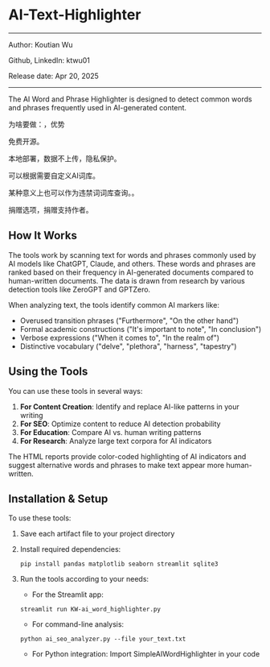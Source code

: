 # AI-Text-Highlighter
---
Author: Koutian Wu

Github, LinkedIn: ktwu01

Release date: Apr 20, 2025

---

The AI Word and Phrase Highlighter is designed to detect common words and phrases frequently used in AI-generated content.

为啥要做：，优势

免费开源。

本地部署，数据不上传，隐私保护。

可以根据需要自定义AI词库。

某种意义上也可以作为违禁词词库查询。。

捐赠选项，捐赠支持作者。


## How It Works

The tools work by scanning text for words and phrases commonly used by AI models like ChatGPT, Claude, and others. These words and phrases are ranked based on their frequency in AI-generated documents compared to human-written documents. The data is drawn from research by various detection tools like ZeroGPT and GPTZero.

When analyzing text, the tools identify common AI markers like:
- Overused transition phrases ("Furthermore", "On the other hand")
- Formal academic constructions ("It's important to note", "In conclusion")
- Verbose expressions ("When it comes to", "In the realm of")
- Distinctive vocabulary ("delve", "plethora", "harness", "tapestry")

## Using the Tools

You can use these tools in several ways:

1. **For Content Creation**: Identify and replace AI-like patterns in your writing
2. **For SEO**: Optimize content to reduce AI detection probability
3. **For Education**: Compare AI vs. human writing patterns
4. **For Research**: Analyze large text corpora for AI indicators

The HTML reports provide color-coded highlighting of AI indicators and suggest alternative words and phrases to make text appear more human-written.

## Installation & Setup

To use these tools:

1. Save each artifact file to your project directory
2. Install required dependencies:
   ```
   pip install pandas matplotlib seaborn streamlit sqlite3
   ```
3. Run the tools according to your needs:
   - For the Streamlit app: 
   ```
   streamlit run KW-ai_word_highlighter.py
   ```

   - For command-line analysis: 
   ```
   python ai_seo_analyzer.py --file your_text.txt
   ```
   
   - For Python integration: Import SimpleAIWordHighlighter in your code
